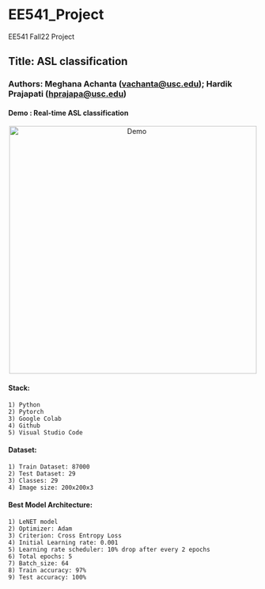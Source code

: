 # EE541_Project
EE541 Fall22 Project 

## Title: ASL classification 
### Authors: Meghana Achanta (vachanta@usc.edu); Hardik Prajapati (hprajapa@usc.edu)

#### Demo : Real-time ASL classification

<p align="center"><img src="India.gif" alt="Demo" width="500"/></p>


#### Stack:
```shell 
1) Python
2) Pytorch
3) Google Colab
4) Github
5) Visual Studio Code
```

#### Dataset:
```shell
1) Train Dataset: 87000
2) Test Dataset: 29
3) Classes: 29
4) Image size: 200x200x3
```
#### Best Model Architecture:
```shell
1) LeNET model
2) Optimizer: Adam
3) Criterion: Cross Entropy Loss
4) Initial Learning rate: 0.001
5) Learning rate scheduler: 10% drop after every 2 epochs
6) Total epochs: 5
7) Batch_size: 64
8) Train accuracy: 97%
9) Test accuracy: 100%
```
